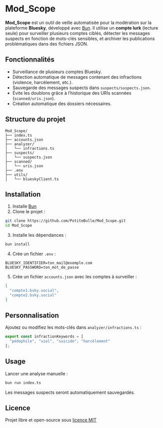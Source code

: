# Mod_Scope

**Mod_Scope** est un outil de veille automatisée pour la modération sur la plateforme **Bluesky**, développé avec [Bun](https://bun.sh/). Il utilise un **compte lurk** (lecture seule) pour surveiller plusieurs comptes ciblés, détecter les messages suspects en fonction de mots-clés sensibles, et archiver les publications problématiques dans des fichiers JSON.

## Fonctionnalités

- Surveillance de plusieurs comptes Bluesky.
- Détection automatique de messages contenant des infractions (violence, harcèlement, etc.).
- Sauvegarde des messages suspects dans `suspects/suspects.json`.
- Évite les doublons grâce à l’historique des URIs scannées (`scanned/uris.json`).
- Création automatique des dossiers nécessaires.

## Structure du projet

```
Mod_Scope/
├── index.ts
├── accounts.json
├── analyzer/
│   └── infractions.ts
├── suspects/
│   └── suspects.json
├── scanned/
│   └── uris.json
├── .env
├── utils/
│   └── blueskyClient.ts
```

##  Installation

1. Installe [Bun](https://bun.sh/)
2. Clone le projet :
```bash
git clone https://github.com/PotiteBulle/Mod_Scope.git
cd Mod_Scope
```
3. Installe les dépendances :
```bash
bun install
```

4. Crée un fichier `.env` :
```env
BLUESKY_IDENTIFIER=ton_mail@exemple.com
BLUESKY_PASSWORD=ton_mot_de_passe
```

5. Crée un fichier `accounts.json` avec les comptes à surveiller :
```json
[
  "compte1.bsky.social",
  "compte2.bsky.social"
]
```

## Personnalisation

Ajoutez ou modifiez les mots-clés dans `analyzer/infractions.ts` :

```ts Exemple d'infraction via des keywords
export const infractionKeywords = [
  "pédophile", "viol", "suicide", "harcèlement"
];
```

## Usage

Lancer une analyse manuelle :
```bash
bun run index.ts
```

Les messages suspects seront automatiquement sauvegardés.

## Licence

Projet libre et open-source sous [licence MIT](https://github.com/PotiteBulle/Mod_Scope/blob/main/LICENSE)
